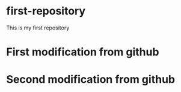 # first-repository
This is my first repository 
# First modification from github
# Second modification from github
